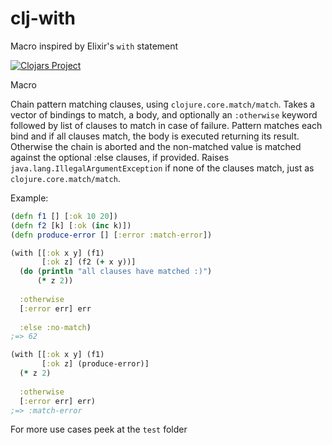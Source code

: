 # clj-with
Macro inspired by Elixir's `with` statement

[![Clojars Project](https://img.shields.io/clojars/v/clj-with.svg)](https://clojars.org/clj-with)

Macro


  Chain pattern matching clauses, using `clojure.core.match/match`.  Takes a vector of
  bindings to match, a body, and optionally an `:otherwise` keyword followed by list
  of clauses to match in case of failure. 
  Pattern matches each bind and if all
  clauses match, the body is executed returning its result. Otherwise the chain
  is aborted and the non-matched value is matched against the optional :else
  clauses, if provided. Raises `java.lang.IllegalArgumentException` if none
  of the clauses match, just as `clojure.core.match/match`.  
  
  
  Example:
```clojure
(defn f1 [] [:ok 10 20])
(defn f2 [k] [:ok (inc k)])
(defn produce-error [] [:error :match-error])

(with [[:ok x y] (f1)
       [:ok z] (f2 (+ x y))]
  (do (println "all clauses have matched :)")
      (* z 2))
      
  :otherwise 
  [:error err] err
  
  :else :no-match)
;=> 62

(with [[:ok x y] (f1)
       [:ok z] (produce-error)]
  (* z 2)
  
  :otherwise
  [:error err] err)
;=> :match-error
```
For more use cases peek at the `test` folder
